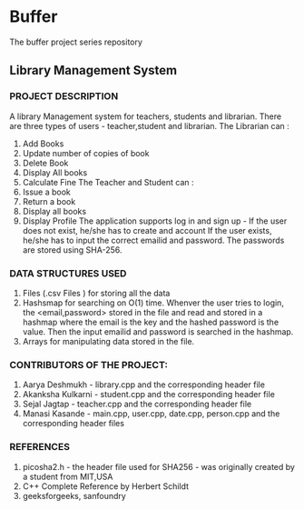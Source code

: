# Buffer
The buffer project series repository
## Library Management System
### PROJECT DESCRIPTION  
A library Management system for teachers, students and librarian.
There are three types of users - teacher,student and librarian.
The Librarian can :
1. Add Books
2. Update number of copies of book
3. Delete Book
4. Display All books
5. Calculate Fine
The Teacher and Student can :
1. Issue a book
2. Return a book
3. Display all books
4. Display Profile
The application supports log in and sign up - If the user does not exist, he/she has to create and account
If the user exists, he/she has to input the correct emailid and password. The passwords are stored using SHA-256.

### DATA STRUCTURES USED
1. Files (.csv Files ) for storing all the data
2. Hashsmap for searching on O(1) time. Whenver the user tries to login, the <email,password> stored in the file and read and stored in a hashmap where the email is the key and the hashed password is the value. Then the input emailid and password is searched in the hashmap.
3. Arrays for manipulating data stored in the file.

### CONTRIBUTORS OF THE PROJECT: 
1. Aarya Deshmukh - library.cpp and the corresponding header file
2. Akanksha Kulkarni - student.cpp and the corresponding header file
3. Sejal Jagtap - teacher.cpp and the corresponding header file
4. Manasi Kasande - main.cpp, user.cpp, date.cpp, person.cpp and the corresponding header files

### REFERENCES
1. picosha2.h - the header file used for SHA256 - was originally created by a student from MIT,USA
2. C++ Complete Reference by Herbert Schildt
3. geeksforgeeks, sanfoundry

